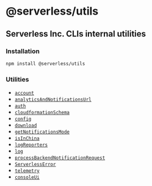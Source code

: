 # @serverless/utils

## Serverless Inc. CLIs internal utilities

### Installation

```bash
npm install @serverless/utils
```

### Utilities

- [`account`](docs/account.md)
- [`analyticsAndNotificationsUrl`](docs/analytics-and-notifications-url.md)
- [`auth`](docs/auth.md)
- [`cloudformationSchema`](docs/cloudformation-schema.md)
- [`config`](docs/config.md)
- [`download`](docs/download.md)
- [`getNotificationsMode`](docs/get-notifications-mode.md)
- [`isInChina`](docs/is-in-china.md)
- [`logReporters`](docs/log-reporters.md)
- [`log`](docs/log.md)
- [`processBackendNotificationRequest`](docs/process-backend-notification-request.md)
- [`ServerlessError`](docs/serverless-error.md)
- [`telemetry`](docs/telemetry.md)
- [`consoleUi`](docs/console-ui.md)
